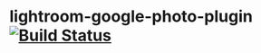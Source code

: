 # lightroom-google-photo-plugin [![Build Status](https://travis-ci.org/stanaka/lightroom-google-photo-plugin.svg?branch=master)](https://travis-ci.org/stanaka/lightroom-google-photo-plugin)
